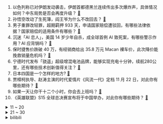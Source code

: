 1. 以色列称已对伊朗发动袭击，伊朗首都德黑兰连续传出多次爆炸声，具体情况如何？中东局势是否会再度升级？ [:link:](https://www.zhihu.com/question/2109427028)
2. 孙悟空改动了生死簿，阎王爷为什么不改回去？ [:link:](https://www.zhihu.com/question/619608490)
3. 男子重罪改轻罪，超期羁押 933 天，申请国家赔偿遭驳回，有哪些法律依据？国家赔偿的适用条件有哪些？ [:link:](https://www.zhihu.com/question/1992953451)
4. 沉迷「AI 恋人」，美国 14 岁少年自杀，成全球首例 AI 致死案，有哪些警示作用？AI 应背锅吗？ [:link:](https://www.zhihu.com/question/1949372483)
5. 保时捷售价跌破 40 万，有经销商给出 35.8 万元 Macan 裸车价，此次降价能挽救销量危机吗？ [:link:](https://www.zhihu.com/question/2015098778)
6. 宁德时代发布「骁遥」超级增混电池品牌，能够实现充电十分钟，续航280公里，还有哪些技术创新值得关注？ [:link:](https://www.zhihu.com/question/1937462985)
7. 日本四国是一个怎样的地方? [:link:](https://www.zhihu.com/question/497995365)
8. 贾樟柯执导、赵涛主演的时代爱情片《风流一代》定档 11 月 22 日，对此你有哪些期待？ [:link:](https://www.zhihu.com/question/2027487502)
9. 如果一天让你干十二个小时，你会去上班吗？ [:link:](https://www.zhihu.com/question/2076454627)
10. 《英雄联盟》S15 全球总决赛宣布将于中国举办，对此你有哪些期待？ [:link:](https://www.zhihu.com/question/2003748515)
<details>
<summary>11 ~ 20</summary>

11. 空闲的时间能干什么？ [:link:](https://www.zhihu.com/question/1913020900)
12. 「沙特与伊朗计划举行联合军演」传递出什么信号？将对中东局势带来哪些影响？ [:link:](https://www.zhihu.com/question/1913411767)
13. 如何看待 23 名诺贝尔经济学奖得主公开支持哈里斯？特朗普和哈里斯谁在美国大选中获胜的希望更大？ [:link:](https://www.zhihu.com/question/1925713761)
14. 明明 35 岁以上的员工更稳定，为什么公司招聘时不要？ [:link:](https://www.zhihu.com/question/1434106646)
15. 哪些动漫有类似海贼王里霸气震慑的桥段？ [:link:](https://www.zhihu.com/question/631878693)
16. 《战锤40k》中的星际战士厉害在哪里？ [:link:](https://www.zhihu.com/question/666728486)
17. Kingen 是特殊情况，还是 FMVP 并没有我们想象中的那么有含金量？ [:link:](https://www.zhihu.com/question/1261507079)
18. 在职场中为什么有很多「有能力」的人却不愿当领导？ [:link:](https://www.zhihu.com/question/824677170)
19. 电影《小丑 2：双重妄想》想表达什么主题？ [:link:](https://www.zhihu.com/question/1032120044)
20. 提辞职又不离职是职场大忌吗？ [:link:](https://www.zhihu.com/question/1773216336)
</details>
<details>
<summary>21 ~ 30</summary>

21. 在《水浒传》中，潘巧云因为出轨就被残忍杀害，是不是太过了？ [:link:](https://www.zhihu.com/question/1723657817)
22. 如何评价原始博士的返祖思想？ [:link:](https://www.zhihu.com/question/1849825149)
23. 最近炒股的人怎么样了？ [:link:](https://www.zhihu.com/question/1686841766)
24. 为什么现在年轻人越来越讨厌相亲？ [:link:](https://www.zhihu.com/question/653080274)
25. 你是阿尔萨斯，面对斯坦索姆已经被感染的平民，你会怎么做？ [:link:](https://www.zhihu.com/question/667575182)
26. 如何评价邓亚萍？ [:link:](https://www.zhihu.com/question/21977466)
27. 拿破仑如何更好保住法兰西得到的东西？ [:link:](https://www.zhihu.com/question/621616023)
28. 你心目中的东北菜排名 Top 5 是什么？ [:link:](https://www.zhihu.com/question/643098470)
29. 豆豆脱口秀吐槽「转人工客服难」引发共鸣，人工客服都去哪了？AI 助力下职场效率是变高了还是低了？ [:link:](https://www.zhihu.com/question/1919242979)
30. 如何看待《鸣潮》因产能不足，致使接下来几个版本只能出单个新五星角色的问题，这会为游戏带来哪些影响？ [:link:](https://www.zhihu.com/question/1890421174)
</details><details>
<summary>bilibili</summary>

</details>